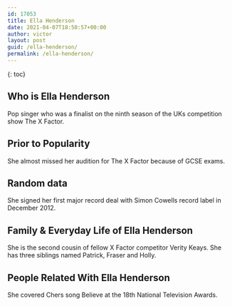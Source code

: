 ```yaml
---
id: 17053
title: Ella Henderson
date: 2021-04-07T18:50:57+00:00
author: victor
layout: post
guid: /ella-henderson/
permalink: /ella-henderson/
---
```



{: toc}


## Who is Ella Henderson



Pop singer who was a finalist on the ninth season of the UKs competition show The X Factor. 

                
                
                
## Prior to Popularity



She almost missed her audition for The X Factor because of GCSE exams. 

                
                
                
## Random data



She signed her first major record deal with Simon Cowells record label in December 2012. 

                
                
                
## Family & Everyday Life of Ella Henderson



She is the second cousin of fellow X Factor competitor Verity Keays. She has three siblings named Patrick, Fraser and Holly.

                
                
                
## People Related With Ella Henderson



She covered Chers song Believe at the 18th National Television Awards.

                
              
            
          
          
          